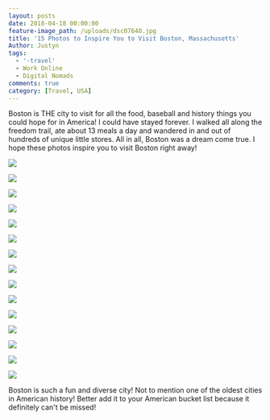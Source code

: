 ```yaml
---
layout: posts
date: 2018-04-18 00:00:00
feature-image_path: /uploads/dsc07640.jpg
title: '15 Photos to Inspire You to Visit Boston, Massachusetts'
Author: Justyn
tags:
  - '-travel'
  - Work Online
  - Digital Nomads
comments: true
category: [Travel, USA]
---
```


Boston is THE city to visit for all the food, baseball and history things you could hope for in America! I could have stayed forever. I walked all along the freedom trail, ate about 13 meals a day and wandered in and out of hundreds of unique little stores. All in all, Boston was a dream come true. I hope these photos inspire you to visit Boston right away!

![](/uploads/dsc07580-1-2.jpg)

![](/uploads/dsc07619-1.jpg)

![](/uploads/dsc07613-1-1.jpg)

![](/uploads/dsc07610-1-1.jpg)

![](/uploads/dsc07599.jpg)

![](/uploads/dsc07587-1-2.jpg)

![](/uploads/dsc07643.jpg)

![](/uploads/dsc07636.jpg)

![](/uploads/dsc07642.jpg)

![](/uploads/dsc07657.jpg)

![](/uploads/dsc07638.jpg)

![](/uploads/dsc07662.jpg)

![](/uploads/dsc07635.jpg)

![](/uploads/dsc07665.jpg)

![](/uploads/dsc07646.jpg)

Boston is such a fun and diverse city! Not to mention one of the oldest cities in American history! Better add it to your American bucket list because it definitely can't be missed!&nbsp;
